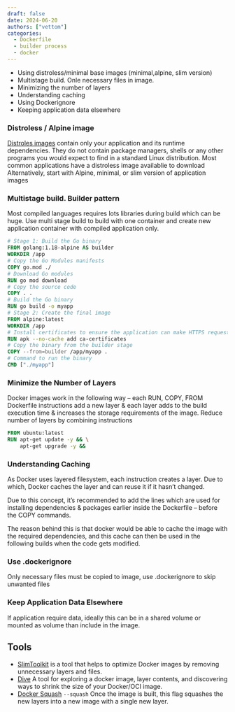 ```yaml
---
draft: false 
date: 2024-06-20
authors: ["vettom"]
categories:
  - Dockerfile
  - builder process
  - docker
---
```


- Using distroless/minimal base images (minimal,alpine, slim version)
- Multistage build. Onle necessary files in image. 
- Minimizing the number of layers
- Understanding caching
- Using Dockerignore
- Keeping application data elsewhere

### Distroless / Alpine image
[Distroles images](https://github.com/GoogleContainerTools/distroless) contain only your application and its runtime dependencies. They do not contain package managers, shells or any other programs you would expect to find in a standard Linux distribution. Most common applications have a distroless image availablie to download
Alternatively, start with Alpine, minimal, or slim version of application images

### Multistage build. Builder pattern
Most compiled languages requires lots libraries during build which can be huge. Use multi stage build to build with one container and create new application container with compiled application only.
```dockerfile
# Stage 1: Build the Go binary
FROM golang:1.18-alpine AS builder
WORKDIR /app
# Copy the Go Modules manifests
COPY go.mod ./
# Download Go modules
RUN go mod download
# Copy the source code
COPY . .
# Build the Go binary
RUN go build -o myapp
# Stage 2: Create the final image
FROM alpine:latest
WORKDIR /app
# Install certificates to ensure the application can make HTTPS requests
RUN apk --no-cache add ca-certificates
# Copy the binary from the builder stage
COPY --from=builder /app/myapp .
# Command to run the binary
CMD ["./myapp"]
```

### Minimize the Number of Layers
Docker images work in the following way – each RUN, COPY, FROM Dockerfile instructions add a new layer & each layer adds to the build execution time & increases the storage requirements of the image.
Reduce number of layers by combining instructions
```Dockerfile
FROM ubuntu:latest
RUN apt-get update -y && \
    apt-get upgrade -y && 
```

### Understanding Caching
As Docker uses layered filesystem, each instruction creates a layer. Due to which, Docker caches the layer and can reuse it if it hasn’t changed.

Due to this concept, it’s recommended to add the lines which are used for installing dependencies & packages earlier inside the Dockerfile – before the COPY commands.

The reason behind this is that docker would be able to cache the image with the required dependencies, and this cache can then be used in the following builds when the code gets modified.

### Use .dockerignore
Only necessary files must be copied to image, use .dockerignore to skip unwanted files

### Keep Application Data Elsewhere
If application require data, ideally this can be in a shared volume or mounted as volume than include in the image.

## Tools
 - [SlimToolkit](https://devopscube.com/slimtoolkit-to-shrink-docker-images/) is a tool that helps to optimize Docker images by removing unnecessary layers and files.
 - [Dive](https://github.com/wagoodman/dive) A tool for exploring a docker image, layer contents, and discovering ways to shrink the size of your Docker/OCI image.
 - [Docker Squash](https://docs.docker.com/reference/cli/docker/image/build/#squash)  `--squash` Once the image is built, this flag squashes the new layers into a new image with a single new layer.